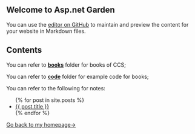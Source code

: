 ## Welcome to Asp.net Garden

You can use the [editor on GitHub](https://github.com/960761/AboutAspNet/edit/master/README.md) to maintain and preview the content for your website in Markdown files.

## Contents

You can refer to [**books**](https://github.com/960761/AboutAspNet/tree/master/books) folder for books of CCS;

You can refer to [**code**](https://github.com/960761/AboutAspNet/tree/master/code) folder for example code for books;


You can refer to the following for notes:

<ul>
  {% for post in site.posts %}
    <li>
      <a href="{{ site.baseurl }}{{ post.url }}">{{ post.title }}</a>
    </li>
  {% endfor %}
</ul>


[Go back to my homepage->](https://960761.github.io/)

